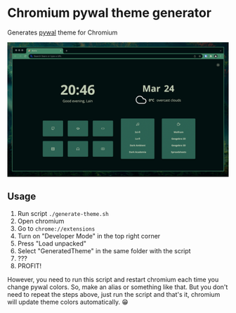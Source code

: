 # Chromium pywal theme generator

Generates [pywal](https://github.com/dylanaraps/pywal) theme for Chromium

![Screenshot](./Screenshots/screenshot.png)

## Usage

1. Run script `./generate-theme.sh`
2. Open chromium
3. Go to `chrome://extensions`
4. Turn on "Developer Mode" in the top right corner
5. Press "Load unpacked"
6. Select "GeneratedTheme" in the same folder with the script
7. ???
8. PROFIT!

However, you need to run this script and restart chromium each time you change pywal colors.
So, make an alias or something like that.
But you don't need to repeat the steps above, just run the script and that's it, chromium will update theme colors automatically. 😁

